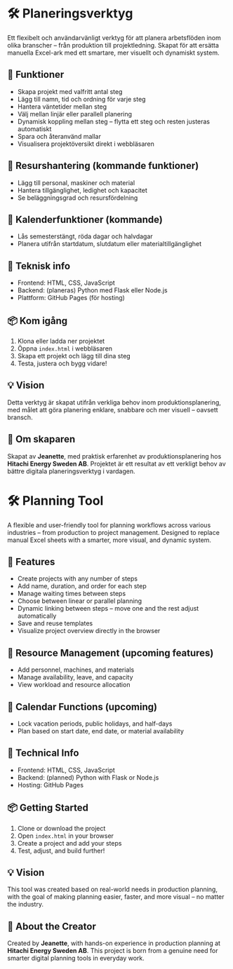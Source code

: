 # 🛠️ Planeringsverktyg

Ett flexibelt och användarvänligt verktyg för att planera arbetsflöden inom olika branscher – från produktion till projektledning. Skapat för att ersätta manuella Excel-ark med ett smartare, mer visuellt och dynamiskt system.

## 🚀 Funktioner

- Skapa projekt med valfritt antal steg
- Lägg till namn, tid och ordning för varje steg
- Hantera väntetider mellan steg
- Välj mellan linjär eller parallell planering
- Dynamisk koppling mellan steg – flytta ett steg och resten justeras automatiskt
- Spara och återanvänd mallar
- Visualisera projektöversikt direkt i webbläsaren

## 👥 Resurshantering (kommande funktioner)

- Lägg till personal, maskiner och material
- Hantera tillgänglighet, ledighet och kapacitet
- Se beläggningsgrad och resursfördelning

## 📅 Kalenderfunktioner (kommande)

- Lås semesterstängt, röda dagar och halvdagar
- Planera utifrån startdatum, slutdatum eller materialtillgänglighet

## 🧪 Teknisk info

- Frontend: HTML, CSS, JavaScript
- Backend: (planeras) Python med Flask eller Node.js
- Plattform: GitHub Pages (för hosting)

## 📦 Kom igång

1. Klona eller ladda ner projektet
2. Öppna `index.html` i webbläsaren
3. Skapa ett projekt och lägg till dina steg
4. Testa, justera och bygg vidare!

## 💡 Vision

Detta verktyg är skapat utifrån verkliga behov inom produktionsplanering, med målet att göra planering enklare, snabbare och mer visuell – oavsett bransch.

## 👤 Om skaparen

Skapat av **Jeanette**, med praktisk erfarenhet av produktionsplanering hos **Hitachi Energy Sweden AB**. Projektet är ett resultat av ett verkligt behov av bättre digitala planeringsverktyg i vardagen.

# 🛠️ Planning Tool

A flexible and user-friendly tool for planning workflows across various industries – from production to project management. Designed to replace manual Excel sheets with a smarter, more visual, and dynamic system.

## 🚀 Features

- Create projects with any number of steps
- Add name, duration, and order for each step
- Manage waiting times between steps
- Choose between linear or parallel planning
- Dynamic linking between steps – move one and the rest adjust automatically
- Save and reuse templates
- Visualize project overview directly in the browser

## 👥 Resource Management (upcoming features)

- Add personnel, machines, and materials
- Manage availability, leave, and capacity
- View workload and resource allocation

## 📅 Calendar Functions (upcoming)

- Lock vacation periods, public holidays, and half-days
- Plan based on start date, end date, or material availability

## 🧪 Technical Info

- Frontend: HTML, CSS, JavaScript
- Backend: (planned) Python with Flask or Node.js
- Hosting: GitHub Pages

## 📦 Getting Started

1. Clone or download the project
2. Open `index.html` in your browser
3. Create a project and add your steps
4. Test, adjust, and build further!

## 💡 Vision

This tool was created based on real-world needs in production planning, with the goal of making planning easier, faster, and more visual – no matter the industry.

## 👤 About the Creator

Created by **Jeanette**, with hands-on experience in production planning at **Hitachi Energy Sweden AB**. This project is born from a genuine need for smarter digital planning tools in everyday work.
